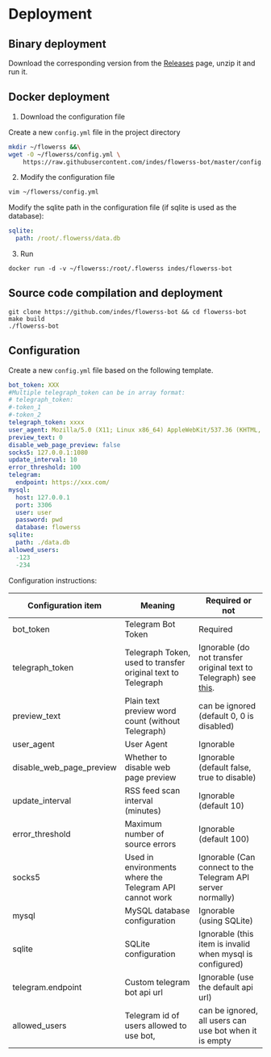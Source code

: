 # Deployment

## Binary deployment

Download the corresponding version from the [Releases](https://github.com/indes/flowerss-bot/releases) page, unzip it and run it.

## Docker deployment

1. Download the configuration file

Create a new `config.yml` file in the project directory

```bash
mkdir ~/flowerss &&\
wget -O ~/flowerss/config.yml \
    https://raw.githubusercontent.com/indes/flowerss-bot/master/config.yml.sample
```


2. Modify the configuration file

```bash
vim ~/flowerss/config.yml
```

Modify the sqlite path in the configuration file (if sqlite is used as the database):

```yaml
sqlite:
  path: /root/.flowerss/data.db
```

3. Run

```shell script
docker run -d -v ~/flowerss:/root/.flowerss indes/flowerss-bot
```

## Source code compilation and deployment

```shell script
git clone https://github.com/indes/flowerss-bot && cd flowerss-bot
make build
./flowerss-bot
```

## Configuration

Create a new `config.yml` file based on the following template.

```yml
bot_token: XXX
#Multiple telegraph_token can be in array format:
# telegraph_token:
#-token_1
#-token_2
telegraph_token: xxxx
user_agent: Mozilla/5.0 (X11; Linux x86_64) AppleWebKit/537.36 (KHTML, like Gecko) Chrome/51.0.2704.103 Safari/537.36
preview_text: 0
disable_web_page_preview: false
socks5: 127.0.0.1:1080
update_interval: 10
error_threshold: 100
telegram:
  endpoint: https://xxx.com/
mysql:
  host: 127.0.0.1
  port: 3306
  user: user
  password: pwd
  database: flowerss
sqlite:
  path: ./data.db
allowed_users:
  -123
  -234
```

Configuration instructions:

| Configuration item        | Meaning                                                      | Required or not     |
| --------------------------| ------------------------------------------------------------ | ------------------- | 
| bot_token                 | Telegram Bot Token                                           | Required            |
| telegraph_token           | Telegraph Token, used to transfer original text to Telegraph | Ignorable (do not transfer original text to Telegraph) see [this](https://stackoverflow.com/a/65789337).|
| preview_text              | Plain text preview word count (without Telegraph)            | can be ignored (default 0, 0 is disabled) |
| user_agent                | User Agent                                                   |           Ignorable |
| disable_web_page_preview  | Whether to disable web page preview                          | Ignorable (default false, true to disable) |
| update_interval           | RSS feed scan interval (minutes)                             | Ignorable (default 10) |
| error_threshold           | Maximum number of source errors                              | Ignorable (default 100) |
| socks5                    | Used in environments where the Telegram API cannot work      | Ignorable (Can connect to the Telegram API server normally) |
| mysql | MySQL database configuration | Ignorable (using SQLite) |
| sqlite | SQLite configuration | Ignorable (this item is invalid when mysql is configured) |
| telegram.endpoint | Custom telegram bot api url | Ignorable (use the default api url) |
| allowed_users | Telegram id of users allowed to use bot, | can be ignored, all users can use bot when it is empty |
